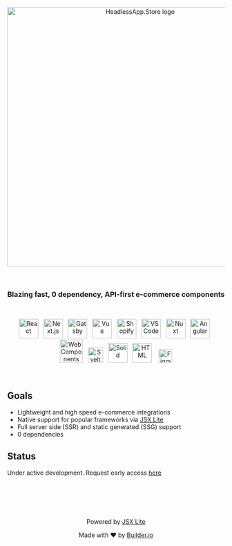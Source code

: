 <br />
<br />

<p align="center">
  <img alt="HeadlessApp.Store logo" width="600" src="https://cdn.builder.io/api/v1/image/assets%2Fc33bcd23c29e45789677ba9aaaa7ce1d%2Fb829c4306a074f2c9b0f76ceb2b1f779">
</p>

<br />

<h3 align="center">
  Blazing fast, 0 dependency, API-first e-commerce components 
</h3>

<br />

<p align="center">
  <img alt="React" width="45" src="https://cdn.builder.io/api/v1/image/assets%2FYJIGb4i01jvw0SRdL5Bt%2F2f3409f4f8b64d5f880195061aa481ab" />&nbsp;&nbsp;
  <img alt="Next.js" width="45" src="https://cdn.builder.io/api/v1/image/assets%2FYJIGb4i01jvw0SRdL5Bt%2Fc6a3c58c0bde4f43b1fd6a350f491bdf" />&nbsp;&nbsp;
  <img alt="Gatsby" width="45" src="https://cdn.builder.io/api/v1/image/assets%2FYJIGb4i01jvw0SRdL5Bt%2F45e59fc603574e708dcb79e45ef72d02" />&nbsp;&nbsp;
  <img alt="Vue" width="45" src="https://cdn.builder.io/api/v1/image/assets%2FYJIGb4i01jvw0SRdL5Bt%2F7cc6d5b6fc4045d5a9f9b12ddcc65407" />&nbsp;&nbsp;
  <img alt="Shopify" width="45" src="https://cdn.builder.io/api/v1/image/assets%2FYJIGb4i01jvw0SRdL5Bt%2F0f577e84eb4e4aa4a69d602dd376aa11" />&nbsp;&nbsp;
  <img alt="VS Code" width="45" src="https://cdn.builder.io/api/v1/image/assets%2FYJIGb4i01jvw0SRdL5Bt%2Ff83e94a9c504427cbc8a557f682efec3" />&nbsp;&nbsp;
  <img alt="Nuxt" width="45" src="https://cdn.builder.io/api/v1/image/assets%2FYJIGb4i01jvw0SRdL5Bt%2F73f47f47e0cc46cd95dbf72c26728858" />&nbsp;&nbsp;
  <img alt="Angular" width="45" src="https://cdn.builder.io/api/v1/image/assets%2FYJIGb4i01jvw0SRdL5Bt%2Fa91e9e437203442d8ed481eef94a99dc" />&nbsp;&nbsp;
  <img alt="Web Components" width="53" src="https://cdn.builder.io/api/v1/image/assets%2FYJIGb4i01jvw0SRdL5Bt%2F5613cb3536be4c108b32c34bf06f1c59" />&nbsp;&nbsp;
  <img alt="Svelte" width="35" src="https://cdn.builder.io/api/v1/image/assets%2Fc33bcd23c29e45789677ba9aaaa7ce1d%2Fe0e4a51fe67a418aabca3e5f3a814ebb" />&nbsp;&nbsp;
  <img alt="Solid" width="45" src="https://cdn.builder.io/api/v1/image/assets%2Fc33bcd23c29e45789677ba9aaaa7ce1d%2F6c798824268443d49cf613e477bf5467" />&nbsp;&nbsp;
  <img alt="HTML" width="45" src="https://cdn.builder.io/api/v1/image/assets%2Fc33bcd23c29e45789677ba9aaaa7ce1d%2Fd9d7bf43281e42b2a6fad250fa6b5a55" />&nbsp;&nbsp;&nbsp;
  <img alt="Figma" width="31" src="https://cdn.builder.io/api/v1/image/assets%2FYJIGb4i01jvw0SRdL5Bt%2Ffb77e93c28e044178e4694cc939bf4cf" />
</p>

<br />

## Goals

- Lightweight and high speed e-commerce integrations
- Native support for popular frameworks via [JSX Lite](https://github.com/builderio/jsx-lite)
- Full server side (SSR) and static generated (SSG) support
- 0 dependencies

## Status

Under active development. Request early access [here](mailto:has-invite@builder.io)

<br />
<br />
<br />
<br />

<p align="center">
  Powered by <a href="https://github.com/builderio/jsx-lite">JSX Lite</a>
<br />
<p align="center">
  Made with ❤️ by <a href="https://github.com/builderio/builder">Builder.io</a>
<br />
